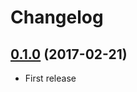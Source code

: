 # Changelog

## [0.1.0](https://github.com/atSCM/atscm/releases/tag/v0.1.0) (2017-02-21)

- First release 
